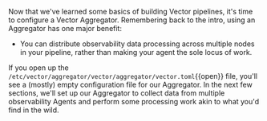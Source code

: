 Now that we've learned some basics of building Vector pipelines, it's time to configure a Vector
Aggregator. Remembering back to the intro, using an Aggregator has one major benefit:

* You can distribute observability data processing across multiple nodes in your pipeline, rather
  than making your agent the sole locus of work.

If you open up the
`/etc/vector/aggregator/vector/aggregator/vector.toml`{{open}} file, you'll see
a (mostly) empty configuration file for our Aggregator. In the next few sections, we'll set up our
Aggregator to collect data from multiple observability Agents and perform some processing work akin
to what you'd find in the wild.